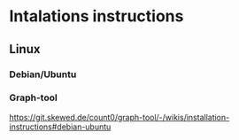 # Intalations instructions

## Linux

### Debian/Ubuntu

### Graph-tool

https://git.skewed.de/count0/graph-tool/-/wikis/installation-instructions#debian-ubuntu